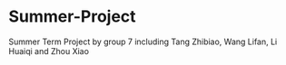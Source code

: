 Summer-Project
======
Summer Term Project by group 7 including Tang Zhibiao, Wang Lifan, Li Huaiqi and Zhou Xiao
